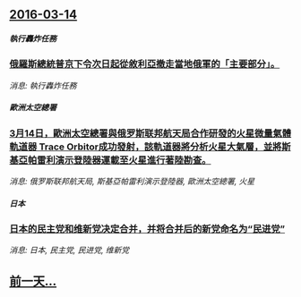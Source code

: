 ## [2016-03-14](/news/2016/03/14/index.md)

##### 執行轟炸任務
### [俄羅斯總統普京下令次日起從敘利亞撤走當地俄軍的「主要部分」。 ](/news/2016/03/14/俄羅斯總統普京下令次日起從敘利亞撤走當地俄軍的-主要部分.md)
_消息: 執行轟炸任務_

##### 歐洲太空總署
### [3月14日，歐洲太空總署與俄罗斯联邦航天局合作研發的火星微量氣體軌道器 Trace Orbitor成功發射，該軌道器將分析火星大氣層，並將斯基亞帕雷利演示登陸器運載至火星進行著陸勘查。](/news/2016/03/14/3月14日-歐洲太空總署與俄罗斯联邦航天局合作研發的火星微量氣體軌道器-Trace-Orbitor成功發射-該軌道器將分.md)
_消息: 俄罗斯联邦航天局, 斯基亞帕雷利演示登陸器, 歐洲太空總署, 火星_

##### 日本
### [日本的民主党和维新党决定合并，并将合并后的新党命名为“民进党” ](/news/2016/03/14/日本的民主党和维新党决定合并-并将合并后的新党命名为-民进党.md)
_消息: 日本, 民主党, 民进党, 维新党_

## [前一天...](/news/2016/03/13/index.md)

